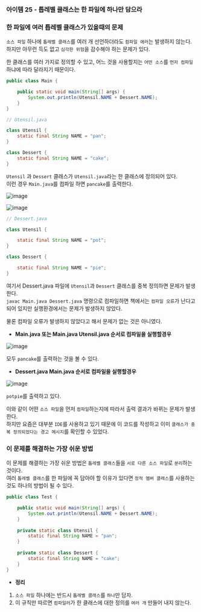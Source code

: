 ### 아이템 25 - 톱레벨 클래스는 한 파일에 하나만 담으라

### 한 파일에 여러 톱레벨 클래스가 있을때의 문제
`소스 파일` 하나에 `톱레벨 클래스`를 여러 개 선언하더라도 `컴파일 에러`는 발생하지 않는다. <br>
하지만 아무런 득도 없고 `심각한 위험`을 감수해야 하는 문제가 있다.

한 클래스를 여러 가지로 정의할 수 있고, 어느 것을 사용할지는 `어떤 소스`를 `먼저 컴파일`하냐에 따라 달라지기 때문이다.

```java
public class Main {

    public static void main(String[] args) {
        System.out.println(Utensil.NAME + Dessert.NAME);
    }
}
```

```java
// Utensil.java

class Utensil {
    static final String NAME = "pan";
}

class Dessert {
    static final String NAME = "cake";
}
```

`Utensil` 과 `Dessert` 클래스가 `Utensil.java`라는 한 클래스에 정의되어 있다. <br>
이런 경우 `Main.java`를 컴파일 하면 `pancake`를 출력한다.

![image](https://github.com/Effective-Java-Study-Team/EffectiveJava/assets/91787050/6fd48f33-bd98-4739-be8a-25ef5bacc8b9)

![image](https://github.com/Effective-Java-Study-Team/EffectiveJava/assets/91787050/796d6d85-44a5-4e21-bb72-fa1ad9524f88)

```java
// Dessert.java

class Utensil {

    static final String NAME = "pot";
}

class Dessert {

    static final String NAME = "pie";
}
```

여기서 Dessert.java 파일에 `Utensil`과 `Dessert` 클래스를 중복 정의하면 문제가 발생한다. <br>
`javac Main.java Dessert.java` 명령으로 컴파일하면 책에서는 `컴파일 오류`가 난다고 되어 있지만 실행환경에서는 문제가 발생하지 않았다.

물론 컴파일 오류가 발생하지 않았다고 해서 문제가 없는 것은 아니였다.

- **Main.java 또는 Main.java Utensil.java 순서로 컴파일을 실행할경우**

![image](https://github.com/Effective-Java-Study-Team/EffectiveJava/assets/91787050/ce63a40c-cc93-4d08-8f32-b67c93799143)

모두 `pancake`를 출력하는 것을 볼 수 있다.

- **Dessert.java Main.java 순서로 컴파일을 실행할경우**

![image](https://github.com/Effective-Java-Study-Team/EffectiveJava/assets/91787050/033fe415-5b43-472d-baa3-ae0521b109ba)

`potpie`를 출력하고 있다.

이와 같이 어떤 `소스 파일`을 먼저 `컴파일`하는지에 따라서 출력 결과가 바뀌는 문제가 발생한다. <br>
하지만 요즘은 대부분 `IDE`를 사용하고 있기 때문에 이 코드를 작성하고 이미 `클래스가 중복 정의되었다는 경고 메시지`를 확인할 수 있었다.

### 이 문제를 해결하는 가장 쉬운 방법

이 문제를 해결하는 가장 쉬운 방법은 `톱레벨 클래스`들을 `서로 다른 소스 파일`로 `분리`하는 것이다. <br>
여러 `톱레벨 클래스`를 한 파일에 꼭 담아야 할 이유가 있다면 `정적 멤버 클래스`를 사용하는 것도 하나의 방법이 될 수 있다.

```java
public class Test {

    public static void main(String[] args) {
        System.out.println(Utensil.NAME + Dessert.NAME);
    }
    
    private static class Utensil {
        static final String NAME = "pan";
    }
    
    private static class Dessert {
        static final String NAME = "cake";
    }
}
```

- **정리**
1. `소스 파일` 하나에는 반드시 `톱레벨 클래스`를 `하나`만 담자.
2. 이 규칙만 따르면 `컴파일러`가 한 클래스에 대한 정의를 `여러 개` 만들어 내지 않는다.
